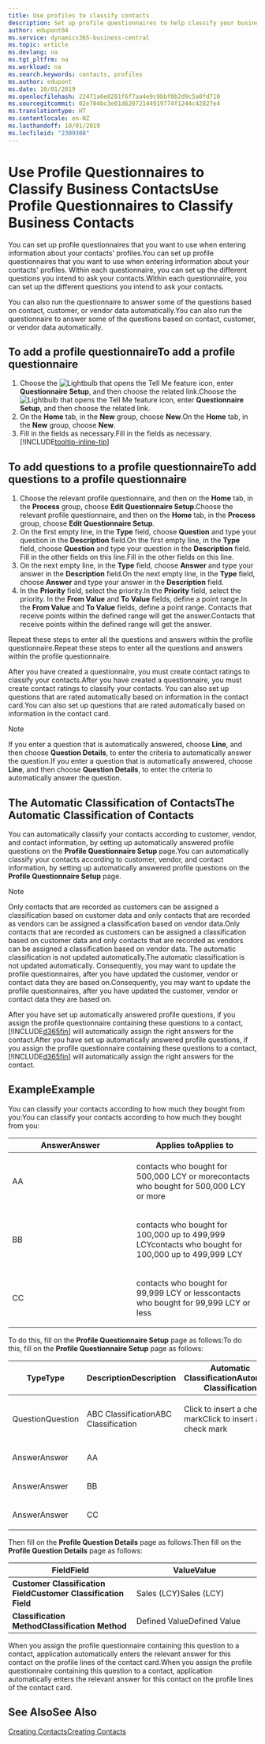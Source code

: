 ```yaml
---
title: Use profiles to classify contacts
description: Set up profile questionnaires to help classify your business contacts
author: edupont04
ms.service: dynamics365-business-central
ms.topic: article
ms.devlang: na
ms.tgt_pltfrm: na
ms.workload: na
ms.search.keywords: contacts, profiles
ms.author: edupont
ms.date: 10/01/2019
ms.openlocfilehash: 22471a6e0281f6f7aa4e9c9bbf0b2d9c5a0fd710
ms.sourcegitcommit: 02e704bc3e01d62072144919774f1244c42827e4
ms.translationtype: HT
ms.contentlocale: en-NZ
ms.lasthandoff: 10/01/2019
ms.locfileid: "2309308"
---
```

# <a name="use-profile-questionnaires-to-classify-business-contacts"></a><span data-ttu-id="0e197-103">Use Profile Questionnaires to Classify Business Contacts</span><span class="sxs-lookup"><span data-stu-id="0e197-103">Use Profile Questionnaires to Classify Business Contacts</span></span>
<span data-ttu-id="0e197-104">You can set up profile questionnaires that you want to use when entering information about your contacts' profiles.</span><span class="sxs-lookup"><span data-stu-id="0e197-104">You can set up profile questionnaires that you want to use when entering information about your contacts' profiles.</span></span> <span data-ttu-id="0e197-105">Within each questionnaire, you can set up the different questions you intend to ask your contacts.</span><span class="sxs-lookup"><span data-stu-id="0e197-105">Within each questionnaire, you can set up the different questions you intend to ask your contacts.</span></span>  

<span data-ttu-id="0e197-106">You can also run the questionnaire to answer some of the questions based on contact, customer, or vendor data automatically.</span><span class="sxs-lookup"><span data-stu-id="0e197-106">You can also run the questionnaire to answer some of the questions based on contact, customer, or vendor data automatically.</span></span>  

## <a name="to-add-a-profile-questionnaire"></a><span data-ttu-id="0e197-107">To add a profile questionnaire</span><span class="sxs-lookup"><span data-stu-id="0e197-107">To add a profile questionnaire</span></span>
1.  <span data-ttu-id="0e197-108">Choose the ![Lightbulb that opens the Tell Me feature](media/ui-search/search_small.png "Tell me what you want to do") icon, enter **Questionnaire Setup**, and then choose the related link.</span><span class="sxs-lookup"><span data-stu-id="0e197-108">Choose the ![Lightbulb that opens the Tell Me feature](media/ui-search/search_small.png "Tell me what you want to do") icon, enter **Questionnaire Setup**, and then choose the related link.</span></span>  
2.  <span data-ttu-id="0e197-109">On the **Home** tab, in the **New** group, choose **New**.</span><span class="sxs-lookup"><span data-stu-id="0e197-109">On the **Home** tab, in the **New** group, choose **New**.</span></span>  
3.  <span data-ttu-id="0e197-110">Fill in the fields as necessary.</span><span class="sxs-lookup"><span data-stu-id="0e197-110">Fill in the fields as necessary.</span></span> [!INCLUDE[tooltip-inline-tip](includes/tooltip-inline-tip_md.md)]  

## <a name="to-add-questions-to-a-profile-questionnaire"></a><span data-ttu-id="0e197-111">To add questions to a profile questionnaire</span><span class="sxs-lookup"><span data-stu-id="0e197-111">To add questions to a profile questionnaire</span></span>
1.  <span data-ttu-id="0e197-112">Choose the relevant profile questionnaire, and then on the **Home** tab, in the **Process** group, choose **Edit Questionnaire Setup**.</span><span class="sxs-lookup"><span data-stu-id="0e197-112">Choose the relevant profile questionnaire, and then on the **Home** tab, in the **Process** group, choose **Edit Questionnaire Setup**.</span></span>  
2.  <span data-ttu-id="0e197-113">On the first empty line, in the **Type** field, choose **Question** and type your question in the **Description** field.</span><span class="sxs-lookup"><span data-stu-id="0e197-113">On the first empty line, in the **Type** field, choose **Question** and type your question in the **Description** field.</span></span> <span data-ttu-id="0e197-114">Fill in the other fields on this line.</span><span class="sxs-lookup"><span data-stu-id="0e197-114">Fill in the other fields on this line.</span></span>  
3.  <span data-ttu-id="0e197-115">On the next empty line, in the **Type** field, choose **Answer** and type your answer in the **Description** field.</span><span class="sxs-lookup"><span data-stu-id="0e197-115">On the next empty line, in the **Type** field, choose **Answer** and type your answer in the **Description** field.</span></span>  
4.  <span data-ttu-id="0e197-116">In the **Priority** field, select the priority.</span><span class="sxs-lookup"><span data-stu-id="0e197-116">In the **Priority** field, select the priority.</span></span> <span data-ttu-id="0e197-117">In the **From Value** and **To Value** fields, define a point range.</span><span class="sxs-lookup"><span data-stu-id="0e197-117">In the **From Value** and **To Value** fields, define a point range.</span></span> <span data-ttu-id="0e197-118">Contacts that receive points within the defined range will get the answer.</span><span class="sxs-lookup"><span data-stu-id="0e197-118">Contacts that receive points within the defined range will get the answer.</span></span>  

<span data-ttu-id="0e197-119">Repeat these steps to enter all the questions and answers within the profile questionnaire.</span><span class="sxs-lookup"><span data-stu-id="0e197-119">Repeat these steps to enter all the questions and answers within the profile questionnaire.</span></span>

<span data-ttu-id="0e197-120">After you have created a questionnaire, you must create contact ratings to classify your contacts.</span><span class="sxs-lookup"><span data-stu-id="0e197-120">After you have created a questionnaire, you must create contact ratings to classify your contacts.</span></span> <span data-ttu-id="0e197-121">You can also set up questions that are rated automatically based on information in the contact card.</span><span class="sxs-lookup"><span data-stu-id="0e197-121">You can also set up questions that are rated automatically based on information in the contact card.</span></span>  

> [!NOTE]
> <span data-ttu-id="0e197-122">If you enter a question that is automatically answered, choose <STRONG>Line</STRONG>, and then choose <STRONG>Question Details</STRONG>, to enter the criteria to automatically answer the question.</span><span class="sxs-lookup"><span data-stu-id="0e197-122">If you enter a question that is automatically answered, choose <STRONG>Line</STRONG>, and then choose <STRONG>Question Details</STRONG>, to enter the criteria to automatically answer the question.</span></span>

## <a name="the-automatic-classification-of-contacts"></a><span data-ttu-id="0e197-123">The Automatic Classification of Contacts</span><span class="sxs-lookup"><span data-stu-id="0e197-123">The Automatic Classification of Contacts</span></span>
<span data-ttu-id="0e197-124">You can automatically classify your contacts according to customer, vendor, and contact information, by setting up automatically answered profile questions on the **Profile Questionnaire Setup** page.</span><span class="sxs-lookup"><span data-stu-id="0e197-124">You can automatically classify your contacts according to customer, vendor, and contact information, by setting up automatically answered profile questions on the **Profile Questionnaire Setup** page.</span></span>  

> [!NOTE]
> <span data-ttu-id="0e197-125">Only contacts that are recorded as customers can be assigned a classification based on customer data and only contacts that are recorded as vendors can be assigned a classification based on vendor data.</span><span class="sxs-lookup"><span data-stu-id="0e197-125">Only contacts that are recorded as customers can be assigned a classification based on customer data and only contacts that are recorded as vendors can be assigned a classification based on vendor data.</span></span> <span data-ttu-id="0e197-126">The automatic classification is not updated automatically.</span><span class="sxs-lookup"><span data-stu-id="0e197-126">The automatic classification is not updated automatically.</span></span> <span data-ttu-id="0e197-127">Consequently, you may want to update the profile questionnaires, after you have updated the customer, vendor or contact data they are based on.</span><span class="sxs-lookup"><span data-stu-id="0e197-127">Consequently, you may want to update the profile questionnaires, after you have updated the customer, vendor or contact data they are based on.</span></span>  

<span data-ttu-id="0e197-128">After you have set up automatically answered profile questions, if you assign the profile questionnaire containing these questions to a contact, [!INCLUDE[d365fin](includes/d365fin_md.md)] will automatically assign the right answers for the contact.</span><span class="sxs-lookup"><span data-stu-id="0e197-128">After you have set up automatically answered profile questions, if you assign the profile questionnaire containing these questions to a contact, [!INCLUDE[d365fin](includes/d365fin_md.md)] will automatically assign the right answers for the contact.</span></span>  

## <a name="example"></a><span data-ttu-id="0e197-129">Example</span><span class="sxs-lookup"><span data-stu-id="0e197-129">Example</span></span>
<span data-ttu-id="0e197-130">You can classify your contacts according to how much they bought from you:</span><span class="sxs-lookup"><span data-stu-id="0e197-130">You can classify your contacts according to how much they bought from you:</span></span>

<table>
<colgroup>
<col style="width: 50%" />
<col style="width: 50%" />
</colgroup>
<thead>
<tr class="header">
<th><span data-ttu-id="0e197-131"><strong>Answer</strong></span><span class="sxs-lookup"><span data-stu-id="0e197-131"><strong>Answer</strong></span></span></th>
<th><span data-ttu-id="0e197-132"><strong>Applies to</strong></span><span class="sxs-lookup"><span data-stu-id="0e197-132"><strong>Applies to</strong></span></span></th>
</tr>
</thead>
<tbody>
<tr class="odd">
<td><p><span data-ttu-id="0e197-133">A</span><span class="sxs-lookup"><span data-stu-id="0e197-133">A</span></span></p></td>
<td><p><span data-ttu-id="0e197-134">contacts who bought for 500,000 LCY or more</span><span class="sxs-lookup"><span data-stu-id="0e197-134">contacts who bought for 500,000 LCY or more</span></span></p></td>
</tr>
<tr class="even">
<td><p><span data-ttu-id="0e197-135">B</span><span class="sxs-lookup"><span data-stu-id="0e197-135">B</span></span></p></td>
<td><p><span data-ttu-id="0e197-136">contacts who bought for 100,000 up to 499,999 LCY</span><span class="sxs-lookup"><span data-stu-id="0e197-136">contacts who bought for 100,000 up to 499,999 LCY</span></span></p></td>
</tr>
<tr class="odd">
<td><p><span data-ttu-id="0e197-137">C</span><span class="sxs-lookup"><span data-stu-id="0e197-137">C</span></span></p></td>
<td><p><span data-ttu-id="0e197-138">contacts who bought for 99,999 LCY or less</span><span class="sxs-lookup"><span data-stu-id="0e197-138">contacts who bought for 99,999 LCY or less</span></span></p></td>
</tr>
</tbody>
</table>

<span data-ttu-id="0e197-139">To do this, fill on the **Profile Questionnaire Setup** page as follows:</span><span class="sxs-lookup"><span data-stu-id="0e197-139">To do this, fill on the **Profile Questionnaire Setup** page as follows:</span></span>


<table>
<colgroup>
<col style="width: 20%" />
<col style="width: 20%" />
<col style="width: 20%" />
<col style="width: 20%" />
<col style="width: 20%" />
</colgroup>
<thead>
<tr class="header">
<th><span data-ttu-id="0e197-140"><strong>Type</strong></span><span class="sxs-lookup"><span data-stu-id="0e197-140"><strong>Type</strong></span></span></th>
<th><span data-ttu-id="0e197-141"><strong>Description</strong></span><span class="sxs-lookup"><span data-stu-id="0e197-141"><strong>Description</strong></span></span></th>
<th><span data-ttu-id="0e197-142"><strong>Automatic Classification</strong></span><span class="sxs-lookup"><span data-stu-id="0e197-142"><strong>Automatic Classification</strong></span></span></th>
<th><span data-ttu-id="0e197-143"><strong>From Value</strong></span><span class="sxs-lookup"><span data-stu-id="0e197-143"><strong>From Value</strong></span></span></th>
<th><span data-ttu-id="0e197-144"><strong>To Value</strong></span><span class="sxs-lookup"><span data-stu-id="0e197-144"><strong>To Value</strong></span></span></th>
</tr>
</thead>
<tbody>
<tr class="odd">
<td><p><span data-ttu-id="0e197-145">Question</span><span class="sxs-lookup"><span data-stu-id="0e197-145">Question</span></span></p></td>
<td><p><span data-ttu-id="0e197-146">ABC Classification</span><span class="sxs-lookup"><span data-stu-id="0e197-146">ABC Classification</span></span></p></td>
<td><p><span data-ttu-id="0e197-147">Click to insert a check mark</span><span class="sxs-lookup"><span data-stu-id="0e197-147">Click to insert a check mark</span></span></p></td>
<td><p> </p></td>
<td><p> </p></td>
</tr>
<tr class="even">
<td><p><span data-ttu-id="0e197-148">Answer</span><span class="sxs-lookup"><span data-stu-id="0e197-148">Answer</span></span></p></td>
<td><p><span data-ttu-id="0e197-149">A</span><span class="sxs-lookup"><span data-stu-id="0e197-149">A</span></span></p></td>
<td><p> </p></td>
<td><p><span data-ttu-id="0e197-150">500,000</span><span class="sxs-lookup"><span data-stu-id="0e197-150">500,000</span></span></p></td>
<td><p> </p></td>
</tr>
<tr class="odd">
<td><p><span data-ttu-id="0e197-151">Answer</span><span class="sxs-lookup"><span data-stu-id="0e197-151">Answer</span></span></p></td>
<td><p><span data-ttu-id="0e197-152">B</span><span class="sxs-lookup"><span data-stu-id="0e197-152">B</span></span></p></td>
<td><p> </p></td>
<td><p><span data-ttu-id="0e197-153">100,000</span><span class="sxs-lookup"><span data-stu-id="0e197-153">100,000</span></span></p></td>
<td><p><span data-ttu-id="0e197-154">499,999</span><span class="sxs-lookup"><span data-stu-id="0e197-154">499,999</span></span></p></td>
</tr>
<tr class="even">
<td><p><span data-ttu-id="0e197-155">Answer</span><span class="sxs-lookup"><span data-stu-id="0e197-155">Answer</span></span></p></td>
<td><p><span data-ttu-id="0e197-156">C</span><span class="sxs-lookup"><span data-stu-id="0e197-156">C</span></span></p></td>
<td><p> </p></td>
<td><p> </p></td>
<td><p><span data-ttu-id="0e197-157">99,999</span><span class="sxs-lookup"><span data-stu-id="0e197-157">99,999</span></span></p></td>
</tr>
</tbody>
</table>

<span data-ttu-id="0e197-158">Then fill on the **Profile Question Details** page as follows:</span><span class="sxs-lookup"><span data-stu-id="0e197-158">Then fill on the **Profile Question Details** page as follows:</span></span>
<table>
<colgroup>
<col style="width: 50%" />
<col style="width: 50%" />
</colgroup>
<thead>
<tr class="header">
<th><span data-ttu-id="0e197-159"><strong>Field</strong></span><span class="sxs-lookup"><span data-stu-id="0e197-159"><strong>Field</strong></span></span></th>
<th><span data-ttu-id="0e197-160"><strong>Value</strong></span><span class="sxs-lookup"><span data-stu-id="0e197-160"><strong>Value</strong></span></span></th>
</tr>
</thead>
<tbody>
<tr>
<td><span data-ttu-id="0e197-161"><strong>Customer Classification Field</strong></span><span class="sxs-lookup"><span data-stu-id="0e197-161"><strong>Customer Classification Field</strong></span></span></td>
<td><span data-ttu-id="0e197-162"><emphasis>Sales (LCY)</emphasis></span><span class="sxs-lookup"><span data-stu-id="0e197-162"><emphasis>Sales (LCY)</emphasis></span></span></td>
</tr>
<tr>
<td><span data-ttu-id="0e197-163"><strong>Classification Method</strong></span><span class="sxs-lookup"><span data-stu-id="0e197-163"><strong>Classification Method</strong></span></span></td>
<td><span data-ttu-id="0e197-164"><emphasis>Defined Value</emphasis></span><span class="sxs-lookup"><span data-stu-id="0e197-164"><emphasis>Defined Value</emphasis></span></span></td>
</tr>
</tbody>
</table>

<span data-ttu-id="0e197-165">When you assign the profile questionnaire containing this question to a contact, application automatically enters the relevant answer for this contact on the profile lines of the contact card.</span><span class="sxs-lookup"><span data-stu-id="0e197-165">When you assign the profile questionnaire containing this question to a contact, application automatically enters the relevant answer for this contact on the profile lines of the contact card.</span></span>

## <a name="see-also"></a><span data-ttu-id="0e197-166">See Also</span><span class="sxs-lookup"><span data-stu-id="0e197-166">See Also</span></span>
[<span data-ttu-id="0e197-167">Creating Contacts</span><span class="sxs-lookup"><span data-stu-id="0e197-167">Creating Contacts</span></span>](marketing-create-contact-companies.md)  
